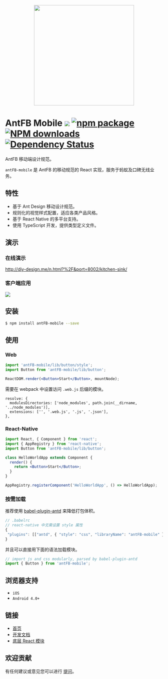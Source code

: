 <p align="center">
  <a href="http://diy-design.me/n.html?%2F&port=8002">
    <img width="320" src="https://zos.alipayobjects.com/rmsportal/XyhtJExcOrXZnLv.png">
  </a>
</p>

# AntFB Mobile [![](https://img.shields.io/travis/ant-design/ant-design-mobile.svg?style=flat-square)](https://travis-ci.org/ant-design/ant-design-mobile) [![npm package](https://img.shields.io/npm/v/antFB-mobile.svg?style=flat-square)](https://www.npmjs.org/package/antFB-mobile) [![NPM downloads](http://img.shields.io/npm/dm/antFB-mobile.svg?style=flat-square)](https://npmjs.org/package/antFB-mobile) [![Dependency Status](https://david-dm.org/ant-design/ant-design-mobile.svg?style=flat-square)](https://david-dm.org/ant-design/ant-design-mobile)

AntFB 移动端设计规范。

`antFB-mobile` 是 AntFB 的移动规范的 React 实现，服务于蚂蚁及口碑无线业务。

## 特性

- 基于 Ant Design 移动设计规范。
- 规则化的视觉样式配置，适应各类产品风格。
- 基于 React Native 的多平台支持。
- 使用 TypeScript 开发，提供类型定义文件。

## 演示

### 在线演示

http://diy-design.me/n.html?%2F&port=8002/kitchen-sink/

### 客户端应用

<img src="https://cloud.githubusercontent.com/assets/1698185/18130654/6ba4ccea-6fc2-11e6-9aa1-0a53cd74d9e1.png" />

## 安装

```bash
$ npm install antFB-mobile --save
```

## 使用

### Web

```jsx
import 'antFB-mobile/lib/button/style';
import Button from 'antFB-mobile/lib/button';

ReactDOM.render(<Button>Start</Button>, mountNode);
```

需要在 webpack 中设置访问 `.web.js` 后缀的模块。

```
resolve: {
  modulesDirectories: ['node_modules', path.join(__dirname, '../node_modules')],
  extensions: ['', '.web.js', '.js', '.json'],
},
```

### React-Native

```jsx
import React, { Component } from 'react';
import { AppRegistry } from 'react-native';
import Button from 'antFB-mobile/lib/button';

class HelloWorldApp extends Component {
  render() {
    return <Button>Start</Button>;
  }
}

AppRegistry.registerComponent('HelloWorldApp', () => HelloWorldApp);
```

### 按需加载

推荐使用 [babel-plugin-antd](https://github.com/ant-design/babel-plugin-antd) 来降低打包体积。

```js
// .babelrc
// react-native 中无需设置 style 属性
{
 "plugins": [["antd", { "style": "css", "libraryName": "antFB-mobile" }]]
}
```

并且可以直接用下面的语法加载模块。

```jsx
// import js and css modularly, parsed by babel-plugin-antd
import { Button } from 'antFB-mobile';
```

## 浏览器支持

- `iOS`
- `Android 4.0+`

## 链接

- [首页](http://diy-design.me/n.html?%2F&port=8002)
- [开发文档](development.md)
- [底层 React 模块](http://github.com/react-component)

## 欢迎贡献

有任何建议或意见您可以进行 [提问](http://github.com/antFB/antFB-mobile/issues)。

